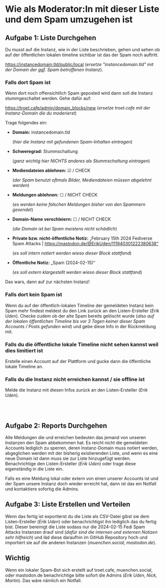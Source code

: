 # Wie als Moderator:In mit dieser Liste und dem Spam umzugehen ist

## Aufgabe 1: Liste Durchgehen

Du musst auf die Instanz, wie in der Liste beschrieben, gehen und sehen ob auf der öffentlichen lokalen timeline sichtbar ist das der Spam noch auftritt.

https://instancedomain.tld/public/local 
(*ersetze "instancedomain.tld" mit der Domain der ggf. Spam betroffenen Instanz*). 

### Falls dort Spam ist

Wenn dort noch offensichtlich Spam geposted wird dann soll die Instanz stummgeschaltet werden. Gehe dafür auf:

https://troet.cafe/admin/domain_blocks/new 
(*ersetze troet.cafe mit der Instanz-Domain die du moderierst*)

Trage folgendes ein:

- **Domain:** instancedomain.tld 
  
  (*hier die Instanz mit gefundenen Spam-Inhalten eintragen*)
- **Schweregrad:** Stummschaltung 
  
  (*ganz wichtig hier NICHTS anderes als Stummschaltung eintragen*)
- **Mediendateien ablehnen:** ☑ / CHECK 
  
  (*der Spam benutzt oftmals Bilder, Mediendateien müssen abgelehnt werden*)
- **Meldungen ablehnen:** ☐ / NICHT CHECK 
  
  (*es werden keine falschen Meldungen bisher von den Spammern gesendet*)
- **Domain-Name verschleiern:** ☐ / NICHT CHECK 
  
  (*die Domain ist bei Spam meistens nicht schädlich*)
- **Private bzw. nicht-öffentliche Notiz:** „February 15th 2024 Fediverse Spam Attacks | https://mastodon.de/@ErikUden/111940301222380638“ 
  
  (*es soll intern notiert werden wieso dieser Block stattfand*)
- **Öffentliche Notiz:** „Spam (2024-02-15)“ 
  
  (*es soll extern klargestellt werden wieso dieser Block stattfand*) 



Das wars, dann auf zur nächsten Instanz!

### Falls dort kein Spam ist

Wenn du auf der öffentlich-lokalen Timeline der gemeldeten Instanz kein Spam mehr findest meldest du den Link zurück an den Listen-Ersteller (*Erik Uden*). Checke zudem ob der alte Spam bereits gelöscht wurde (*also auf der lokalen öffentlichen Timeline bis vor 3 Tagen keiner dieser Spam Accounts / Posts gefunden wird*) und gebe diese Info in der Rückmeldung mit. 

### Falls du die öffentliche lokale Timeline nicht sehen kannst weil dies limitiert ist

Erstelle einen Account auf der Plattform und gucke dann die öffentliche lokale Timeline an. 

### Falls du die Instanz nicht erreichen kannst / sie offline ist

Melde die Instanz mit diesen Infos zurück an den Listen-Ersteller (*Erik Uden*). 

<br/>

<br/>

## Aufgabe 2: Reports Durchgehen

Alle Meldungen die und erreichen bedeuten das jemand von unseren Instanzen den Spam abbekommen hat. Es reicht nicht die gemeldeten Accounts lediglich zu sperren, deren Instanz-Domain muss notiert werden, abgeglichen werden mit der bisherig existierenden Liste, und wenn es eine neue Domain ist dann muss sie zur Liste hinzugefügt werden. Benachrichtige den Listen-Ersteller (*Erik Uden*) oder trage diese eigenständig in die Liste ein. 

Falls es eine Meldung lokal oder extern von einen unserer Accounts ist und der Spam unsere Instanz doch wieder erreicht hat, dann ist das ein Notfall und kontaktiere sofortig die Admins. 

## Aufgabe 3: Liste Erstellen und Verteilen

Wenn das fertig ist exportierst du die Liste als CSV-Datei gibst sie dem Listen-Ersteller (*Erik Uden*) oder benachrichtigst ihn lediglich das du fertig bist. 
Dieser bereinigt die Liste sodass nur die 2024-02-15 Fedi Spam Attacks Instanzen drauf sind (*dafür sind die internen und externen Notizen sehr hilfreich*) und läd diese
 daraufhin im GitHub Repository hoch und importiert sie auf die anderen Instanzen (*muenchen.social, mastodon.de*). 

## Wichtig

Wenn ein lokaler Spam-Bot sich erstellt auf troet.cafe, muenchen.social, oder mastodon.de benachrichtige bitte sofort die Admins (*Erik Uden, Nick, Martin*). Das wäre nämlich ein Notfall. 